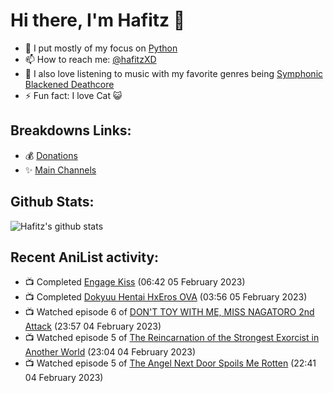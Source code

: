 # Hi there, I'm Hafitz 👋
- 🐍 I put mostly of my focus on [Python](https://python.org)
- 📫 How to reach me: [@hafitzXD](https://t.me/hafitzXD)
- 🎵 I also love listening to music with my favorite genres being [Symphonic Blackened Deathcore](https://youtu.be/qyYmS_iBcy4)
- ⚡ Fun fact: I love Cat 😺

## Breakdowns Links:
- 💰 [Donations](https://t.me/TheBreakdowns/2)
- ✨ [Main Channels](https://t.me/TheBreakdowns)

## Github Stats:
![Hafitz's github stats](https://github-readme-stats.vercel.app/api?username=breakdowns&show_icons=true&count_private=true&bg_color=00000000&text_color=777)

## Recent AniList activity:
<!-- ANILIST_ACTIVITY:start -->

-   📺 Completed [Engage Kiss](https://anilist.co/anime/146625) (06:42 05 February 2023)
-   📺 Completed [Dokyuu Hentai HxEros OVA](https://anilist.co/anime/123769) (03:56 05 February 2023)
-   📺 Watched episode 6 of [DON'T TOY WITH ME, MISS NAGATORO 2nd Attack](https://anilist.co/anime/140596) (23:57 04 February 2023)
-   📺 Watched episode 5 of [The Reincarnation of the Strongest Exorcist in Another World](https://anilist.co/anime/144553) (23:04 04 February 2023)
-   📺 Watched episode 5 of [The Angel Next Door Spoils Me Rotten](https://anilist.co/anime/143338) (22:41 04 February 2023)

<!-- ANILIST_ACTIVITY:end -->
